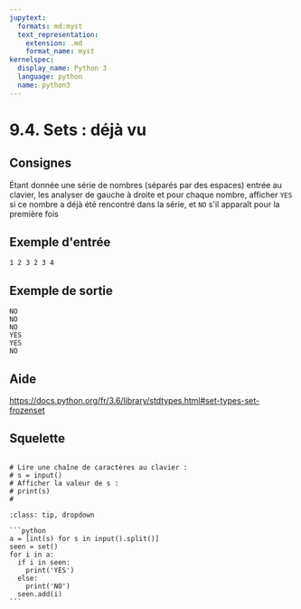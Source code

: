 ```yaml
---
jupytext:
  formats: md:myst
  text_representation:
    extension: .md
    format_name: myst
kernelspec:
  display_name: Python 3
  language: python
  name: python3
---
```


# 9.4. Sets : déjà vu

## Consignes

Étant donnée une série de nombres (séparés par des espaces) entrée au clavier, les analyser de gauche à droite et pour chaque nombre, afficher `YES` si ce nombre a déjà été rencontré dans la série, et `NO` s'il apparaît pour la première fois

## Exemple d'entrée

```
1 2 3 2 3 4
```

## Exemple de sortie

```
NO
NO
NO
YES
YES
NO
```

## Aide

https://docs.python.org/fr/3.6/library/stdtypes.html#set-types-set-frozenset

## Squelette

```{code-cell} ipython3

# Lire une chaîne de caractères au clavier :
# s = input()
# Afficher la valeur de s :
# print(s)
# 
```

````{admonition} Cliquez ici pour voir la solution
:class: tip, dropdown

```python
a = [int(s) for s in input().split()]
seen = set()
for i in a:
  if i in seen:
    print('YES')
  else:
    print('NO')
  seen.add(i)
```
````
